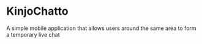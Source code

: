 # KinjoChatto
A simple mobile application that allows users around the same area to form a temporary live chat
